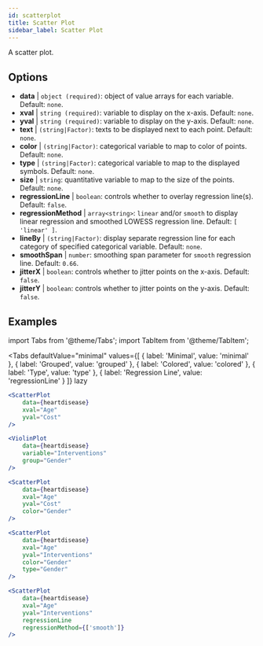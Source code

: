```yaml
---
id: scatterplot
title: Scatter Plot
sidebar_label: Scatter Plot
---
```


A scatter plot.

## Options

* __data__ | `object (required)`: object of value arrays for each variable. Default: `none`.
* __xval__ | `string (required)`: variable to display on the x-axis. Default: `none`.
* __yval__ | `string (required)`: variable to display on the y-axis. Default: `none`.
* __text__ | `(string|Factor)`: texts to be displayed next to each point. Default: `none`.
* __color__ | `(string|Factor)`: categorical variable to map to color of points. Default: `none`.
* __type__ | `(string|Factor)`: categorical variable to map to the displayed symbols. Default: `none`.
* __size__ | `string`: quantitative variable to map to the size of the points. Default: `none`.
* __regressionLine__ | `boolean`: controls whether to overlay regression line(s). Default: `false`.
* __regressionMethod__ | `array<string>`: `linear` and/or `smooth` to display linear regression and smoothed LOWESS regression line. Default: `[
  'linear'
]`.
* __lineBy__ | `(string|Factor)`: display separate regression line for each category of specified categorical variable. Default: `none`.
* __smoothSpan__ | `number`: smoothing span parameter for `smooth` regression line. Default: `0.66`.
* __jitterX__ | `boolean`: controls whether to jitter points on the x-axis. Default: `false`.
* __jitterY__ | `boolean`: controls whether to jitter points on the y-axis. Default: `false`.


## Examples

import Tabs from '@theme/Tabs';
import TabItem from '@theme/TabItem';

<Tabs
    defaultValue="minimal"
    values={[
        { label: 'Minimal', value: 'minimal' },
        { label: 'Grouped', value: 'grouped' },
        { label: 'Colored', value: 'colored' },
        { label: 'Type', value: 'type' },
        { label: 'Regression Line', value: 'regressionLine' }
    ]}
    lazy
>

<TabItem value="minimal">

```jsx live
<ScatterPlot 
    data={heartdisease} 
    xval="Age"
    yval="Cost"
/>
```

</TabItem>


<TabItem value="grouped">

```jsx live
<ViolinPlot 
    data={heartdisease} 
    variable="Interventions"
    group="Gender"
/>
```

</TabItem>

<TabItem value="colored">

```jsx live
<ScatterPlot 
    data={heartdisease} 
    xval="Age"
    yval="Cost"
    color="Gender"
/>
```
</TabItem>

<TabItem value="type">

```jsx live
<ScatterPlot 
    data={heartdisease} 
    xval="Age"
    yval="Interventions"
    color="Gender"
    type="Gender"
/>
```

</TabItem>

<TabItem value="regressionLine">

```jsx live
<ScatterPlot 
    data={heartdisease} 
    xval="Age"
    yval="Interventions"
    regressionLine
    regressionMethod={['smooth']}
/>
```
</TabItem>

</Tabs>
